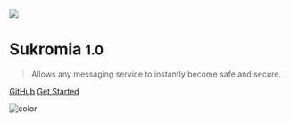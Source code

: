<img src="https://github.com/fvcproductions/sukromia/blob/master/src/img/logo.png?raw=true">

# Sukromia <small>1.0</small>

> Allows any messaging service to instantly become safe and secure.

[GitHub](https://github.com/fvcproductions/sukromia)
[Get Started](#sukromia)

![color](#f0f0f0)